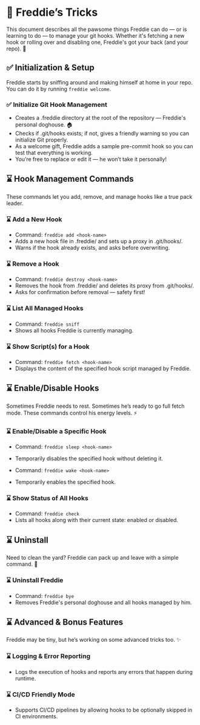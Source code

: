 # 🐾 Freddie’s Tricks

This document describes all the pawsome things Freddie can do — or is learning
to do — to manage your git hooks. Whether it's fetching a new hook or rolling
over and disabling one, Freddie's got your back (and your repo). 🤎

## ✅ Initialization & Setup

Freddie starts by sniffing around and making himself at home in your repo. You
can do it by running `freddie welcome`.

### ✅ Initialize Git Hook Management

- Creates a .freddie directory at the root of the repository — Freddie's
  personal doghouse. 🏠
- Checks if .git/hooks exists; if not, gives a friendly warning so you can
  initialize Git properly.
- As a welcome gift, Freddie adds a sample pre-commit hook so you can test that
  everything is working.
- You’re free to replace or edit it — he won’t take it personally!

## ⌛ Hook Management Commands

These commands let you add, remove, and manage hooks like a true pack leader.

### ⌛ Add a New Hook

- Command: `freddie add <hook-name>`
- Adds a new hook file in .freddie/ and sets up a proxy in .git/hooks/.
- Warns if the hook already exists, and asks before overwriting.

### ⌛ Remove a Hook

- Command: `freddie destroy <hook-name>`
- Removes the hook from .freddie/ and deletes its proxy from .git/hooks/.
- Asks for confirmation before removal — safety first!

### ⌛ List All Managed Hooks

- Command: `freddie sniff`
- Shows all hooks Freddie is currently managing.

### ⌛ Show Script(s) for a Hook

- Command: `freddie fetch <hook-name>`
- Displays the content of the specified hook script managed by Freddie.

## ⌛ Enable/Disable Hooks

Sometimes Freddie needs to rest. Sometimes he’s ready to go full fetch mode.
These commands control his energy levels. ⚡

### ⌛ Enable/Disable a Specific Hook

- Command: `freddie sleep <hook-name>`
- Temporarily disables the specified hook without deleting it.

- Command: `freddie wake <hook-name>`
- Temporarily enables the specified hook.

### ⌛ Show Status of All Hooks

- Command: `freddie check`
- Lists all hooks along with their current state: enabled or disabled.

## ⌛ Uninstall

Need to clean the yard? Freddie can pack up and leave with a simple command. 💨

### ⌛ Uninstall Freddie

- Command: `freddie bye`
- Removes Freddie's personal doghouse and all hooks managed by him.

## ⌛ Advanced & Bonus Features

Freddie may be tiny, but he’s working on some advanced tricks too. ✨

### ⌛ Logging & Error Reporting

- Logs the execution of hooks and reports any errors that happen during runtime.

### ⌛ CI/CD Friendly Mode

- Supports CI/CD pipelines by allowing hooks to be optionally skipped in CI
  environments.

